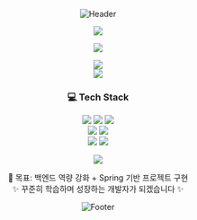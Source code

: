 <div align="center">

  ![Header](https://capsule-render.vercel.app/api?type=waving&color=0:00EEFF,100:0077FF&height=200&section=header&fontSize=50&animation=fadeIn)
  <p></p>

<p align="center">
  <img src="https://readme-typing-svg.herokuapp.com/?font=Fira+Code&weight=600&size=30&duration=2000&pause=2000&color=00FFFF&center=true&vCenter=true&repeat=true&width=600&lines=Chanwoo%20Kim" />
</p>
<p align="center">
  <img src="https://readme-typing-svg.herokuapp.com/?font=Fira+Code&weight=600&size=20&duration=2000&pause=2000&color=DDDDDD&center=true&vCenter=true&repeat=true&width=600&lines=FullStack%20Developer%20in%20Progress" />
</p>
  <p>
    <a href="mailto:rlacksdn1223@naver.com">
      <img src="https://img.shields.io/badge/Email-D14836?logo=gmail&logoColor=white&style=for-the-badge" />
    </a>
    <br>
    <a href="https://velog.io/@cksdn1223/series">
      <img src="https://img.shields.io/badge/Velog-20C997?style=for-the-badge&logo=ghost&logoColor=white" />
    </a>
  </p>




  ### 💻 Tech Stack
  <p align="center">
    <span>
      <img src="https://img.shields.io/badge/JavaScript-F7DF1E?style=for-the-badge&logo=javascript&logoColor=black"/>
      <img src="https://img.shields.io/badge/HTML5-E34F26?style=for-the-badge&logo=html5&logoColor=white"/>
      <img src="https://img.shields.io/badge/CSS3-1572B6?style=for-the-badge&logo=css3&logoColor=white"/>
    </span>
    <br>
    <span>
      <img src="https://img.shields.io/badge/MariaDB-003545?style=for-the-badge&logo=mariadb&logoColor=white"/>
      <img src="https://img.shields.io/badge/Spring-6DB33F?style=for-the-badge&logo=spring&logoColor=white"/>
    </span>
    <br>
    <span>
      <img src="https://img.shields.io/badge/Python-3776AB?style=for-the-badge&logo=python&logoColor=white"/>
      <img src="https://img.shields.io/badge/Java-007396?style=for-the-badge&logo=openjdk&logoColor=white"/>
    </span>
  </p>


  <p>
    <img src="https://github-readme-stats.vercel.app/api/top-langs/?username=cksdn1223&theme=tokyonight&layout=compact" />
  </p>




  <p>
    🚀 목표: 백엔드 역량 강화 + Spring 기반 프로젝트 구현  
    <br>✨ 꾸준히 학습하며 성장하는 개발자가 되겠습니다 ✨
  </p>


  
![Footer](https://capsule-render.vercel.app/api?type=waving&color=0:00EEFF,100:0077FF&height=200&section=footer&animation=fadeIn)

</div>
